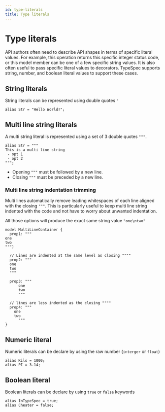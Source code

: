 ```yaml
---
id: type-literals
title: Type literals
---
```


# Type literals

API authors often need to describe API shapes in terms of specific literal values. For example, this operation returns this specific integer status code, or this model member can be one of a few specific string values. It is also often useful to pass specific literal values to decorators. TypeSpec supports string, number, and boolean literal values to support these cases.

## String literals

String literals can be represented using double quotes `"`

```typespec
alias Str = "Hello World!";
```

## Multi line string literals

A multi string literal is represented using a set of 3 double quotes `"""`.

```typespec
alias Str = """
This is a multi line string
 - opt 1
 - opt 2
""";
```

- Opening `"""` must be followed by a new line.
- Closing `"""` must be preceded by a new line.

### Multi line string indentation trimming

Multi lines automatically remove leading whitespaces of each line aligned with the closing `"""`. This is particularly useful to keep multi line string indented with the code and not have to worry about unwanted indentation.

All those options will produce the exact same string value `"one\ntwo"`

```typespec
model MultiLineContainer {
  prop1: """
one
two
""")

  // Lines are indented at the same level as closing """"
  prop2: """
  one
  two
  """

  prop3: """
      one
      two
      """

  // lines are less indented as the closing """"
  prop4: """
    one
    two
      """
}
```

## Numeric literal

Numeric literals can be declare by using the raw number (`interger` or `float`)

```typespec
alias Kilo = 1000;
alias PI = 3.14;
```

## Boolean literal

Boolean literals can be declare by using `true` or `false` keywords

```typespec
alias InTypeSpec = true;
alias Cheater = false;
```
